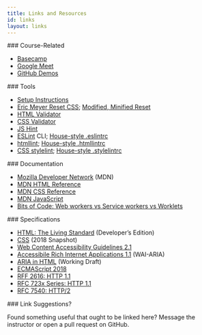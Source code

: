 ```yaml
---
title: Links and Resources
id: links
layout: links
---
```


<section class="course-links" markdown="1">
### Course-Related

* [Basecamp](https://launchpad.37signals.com/signin)
* [Google Meet](https://3.basecamp.com/3058761/buckets/23600578/messages/4053415605)
* [GitHub Demos](https://github.com/rtc-2021)

<!--
* [Class Videos](https://www.youtube.com/playlist?list=PLMr8hpt6mGnsH82A9FuCPSWkt01jp0zST)
  (YouTube Playlist)
-->
</section>

<section class="tool-links" markdown="1">
### Tools

* [Setup Instructions](https://ks4.us/setup)
* [Eric Meyer Reset CSS](http://meyerweb.com/eric/tools/css/reset/reset.css); [Modified, Minified Reset](https://gist.github.com/profstolley/b1f851e061f98fcbc0e41d39adc32847#file-reset-min-css)
* [HTML Validator](https://validator.w3.org/)
* [CSS Validator](https://jigsaw.w3.org/css-validator/)
* [JS Hint](http://jshint.com/)
* [ESLint](http://eslint.org/) CLI; [House-style .eslintrc](https://gist.github.com/profstolley/559aac5112928c7c24c628c6305b70b8#file-eslintrc-json)
* [htmllint](https://github.com/htmllint/htmllint-cli); [House-style .htmllintrc](https://gist.github.com/profstolley/559aac5112928c7c24c628c6305b70b8#file-htmllintrc)
* [CSS stylelint](https://github.com/stylelint/stylelint/blob/master/docs/user-guide/get-started.md); [House-style .stylelintrc](https://gist.github.com/profstolley/559aac5112928c7c24c628c6305b70b8#file-stylelintrc)
</section>

<section class="documentation-links" markdown="1">
### Documentation

* [Mozilla Developer Network](https://developer.mozilla.org/en-US/) (MDN)
* [MDN HTML Reference](https://developer.mozilla.org/en-US/docs/Web/HTML/Reference)
* [MDN CSS Reference](https://developer.mozilla.org/en-US/docs/Web/CSS/Reference)
* [MDN JavaScript](https://developer.mozilla.org/en-US/docs/Web/JavaScript/Reference)
* [Bits of Code: Web workers vs Service workers vs Worklets](https://bitsofco.de/web-workers-vs-service-workers-vs-worklets/)
</section>

<section markdown="1">
### Specifications

* [HTML: The Living Standard](https://html.spec.whatwg.org/dev/) (Developer’s Edition)
* [CSS](https://www.w3.org/TR/css-2018/) (2018 Snapshot)
* [Web Content Accessibility Guidelines 2.1](https://www.w3.org/TR/WCAG21/)
* [Accessibile Rich Internet Applications 1.1](https://www.w3.org/TR/wai-aria-1.1/) (WAI-ARIA)
* [ARIA in HTML](https://www.w3.org/TR/html-aria/) (Working Draft)
* [ECMAScript 2018](http://www.ecma-international.org/ecma-262/9.0/index.html)
* [RFF 2616: HTTP 1.1](https://tools.ietf.org/html/rfc2616)
* [RFC 723x Series: HTTP 1.1](http://httpwg.org)
* [RFC 7540: HTTP/2](https://tools.ietf.org/html/rfc7540)
</section>

<section class="suggestions" markdown="1">
### Link Suggestions?

Found something useful that ought to be linked here? Message the instructor or open a pull request
on GitHub.
</section>
